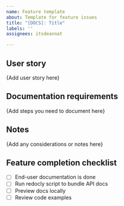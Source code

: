 ```yaml
---
name: Feature template
about: Template for feature issues
title: "[DOCS]: Title"
labels: ''
assignees: itsdeannat

---
```


## User story
{Add user story here}

## Documentation requirements
{Add steps you need to document here}

## Notes
{Add any considerations or notes here}

## Feature completion checklist

- [ ] End-user documentation is done
- [ ] Run redocly script to bundle API docs
- [ ] Preview docs locally
- [ ] Review code examples
